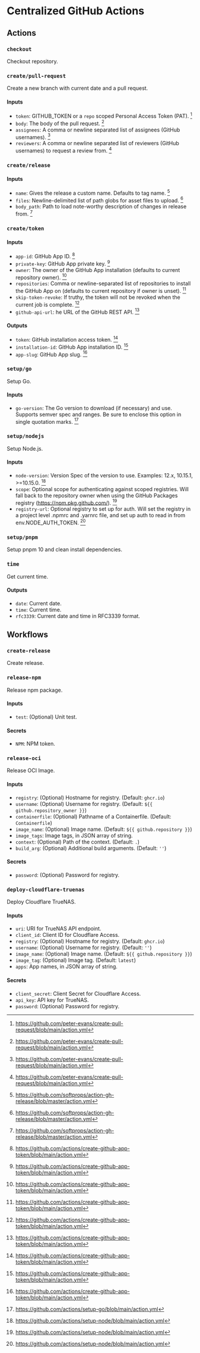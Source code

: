 # Centralized GitHub Actions

## Actions

### `checkout`

Checkout repository.

### `create/pull-request`

Create a new branch with current date and a pull request.

#### Inputs

- `token`: GITHUB_TOKEN or a `repo` scoped Personal Access Token (PAT). [^4]
- `body`: The body of the pull request. [^4]
- `assignees`: A comma or newline separated list of assignees (GitHub usernames). [^4]
- `reviewers`: A comma or newline separated list of reviewers (GitHub usernames) to request a review from. [^4]

[^4]: <https://github.com/peter-evans/create-pull-request/blob/main/action.yml>

### `create/release`

#### Inputs

- `name`: Gives the release a custom name. Defaults to tag name. [^2]
- `files`: Newline-delimited list of path globs for asset files to upload. [^2]
- `body_path`: Path to load note-worthy description of changes in release from. [^2]

[^2]: <https://github.com/softprops/action-gh-release/blob/master/action.yml>

### `create/token`

#### Inputs

- `app-id`: GitHub App ID. [^3]
- `private-key`: GitHub App private key. [^3]
- `owner`: The owner of the GitHub App installation (defaults to current repository owner). [^3]
- `repositories`: Comma or newline-separated list of repositories to install the GitHub App on (defaults to current repository if owner is unset). [^3]
- `skip-token-revoke`: If truthy, the token will not be revoked when the current job is complete. [^3]
- `github-api-url`: he URL of the GitHub REST API. [^3]

#### Outputs

- `token`: GitHub installation access token. [^3]
- `installation-id`: GitHub App installation ID. [^3]
- `app-slug`: GitHub App slug. [^3]

[^3]: <https://github.com/actions/create-github-app-token/blob/main/action.yml>

### `setup/go`

Setup Go.

#### Inputs

- `go-version`: The Go version to download (if necessary) and use. Supports semver spec and ranges. Be sure to enclose this option in single quotation marks. [^5]

[^5]: <https://github.com/actions/setup-go/blob/main/action.yml>

### `setup/nodejs`

Setup Node.js.

#### Inputs

- `node-version`: Version Spec of the version to use. Examples: 12.x, 10.15.1, >=10.15.0. [^1]
- `scope`: Optional scope for authenticating against scoped registries. Will fall back to the repository owner when using the GitHub Packages registry (<https://npm.pkg.github.com/>). [^1]
- `registry-url`: Optional registry to set up for auth. Will set the registry in a project level .npmrc and .yarnrc file, and set up auth to read in from env.NODE_AUTH_TOKEN. [^1]

[^1]: <https://github.com/actions/setup-node/blob/main/action.yml>

### `setup/pnpm`

Setup pnpm 10 and clean install dependencies.

### `time`

Get current time.

#### Outputs

- `date`: Current date.
- `time`: Current time.
- `rfc3339`: Current date and time in RFC3339 format.

## Workflows

### `create-release`

Create release.

### `release-npm`

Release npm package.

#### Inputs

- `test`: (Optional) Unit test.

#### Secrets

- `NPM`: NPM token.

### `release-oci`

Release OCI Image.

#### Inputs

- `registry`: (Optional) Hostname for registry. (Default: `ghcr.io`)
- `username`: (Optional) Username for registry. (Default: `${{ github.repository_owner }}`)
- `containerfile`: (Optional) Pathname of a Containerfile. (Default: `Containerfile`)
- `image_name`: (Optional) Image name. (Default: `${{ github.repository }}`)
- `image_tags`: Image tags, in JSON array of string.
- `context`: (Optional) Path of the context. (Default: `.`)
- `build_arg`: (Optional) Additional build arguments. (Default: `''`)

#### Secrets

- `password`: (Optional) Password for registry.

### `deploy-cloudflare-truenas`

Deploy Cloudflare TrueNAS.

#### Inputs

- `uri`: URI for TrueNAS API endpoint.
- `client_id`: Client ID for Cloudflare Access.
- `registry`: (Optional) Hostname for registry. (Default: `ghcr.io`)
- `username`: (Optional) Username for registry. (Default: `''`)
- `image_name`: (Optional) Image name. (Default: `${{ github.repository }}`)
- `image_tag`: (Optional) Image tag. (Default: `latest`)
- `apps`: App names, in JSON array of string.

#### Secrets

- `client_secret`: Client Secret for Cloudflare Access.
- `api_key`: API key for TrueNAS.
- `password`: (Optional) Password for registry.
